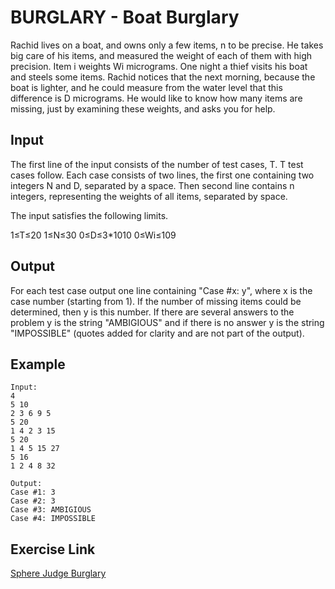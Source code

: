 # BURGLARY - Boat Burglary

Rachid lives on a boat, and owns only a few items, n to be precise. He takes big care of his items, and measured the weight of each of them with high precision. Item i weights Wi micrograms. One night a thief visits his boat and steels some items. Rachid notices that the next morning, because the boat is lighter, and he could measure from the water level that this difference is D micrograms. He would like to know how many items are missing, just by examining these weights, and asks you for help.

## Input
The first line of the input consists of the number of test cases, T. T test cases follow. Each case consists of two lines, the first one containing two integers N and D, separated by a space. Then second line contains n integers, representing the weights of all items, separated by space.

The input satisfies the following limits.

1≤T≤20
1≤N≤30
0≤D≤3*1010
0≤Wi≤109

## Output
For each test case output one line containing "Case #x: y", where x is the case number (starting from 1). If the number of missing items could be determined, then y is this number. If there are several answers to the problem y is the string "AMBIGIOUS" and if there is no answer y is the string "IMPOSSIBLE" (quotes added for clarity and are not part of the output).

## Example
```
Input:
4
5 10
2 3 6 9 5
5 20
1 4 2 3 15
5 20
1 4 5 15 27
5 16
1 2 4 8 32

Output:
Case #1: 3
Case #2: 3
Case #3: AMBIGIOUS
Case #4: IMPOSSIBLE
```

## Exercise Link
[Sphere Judge Burglary](https://www.spoj.com/problems/BURGLARY/)